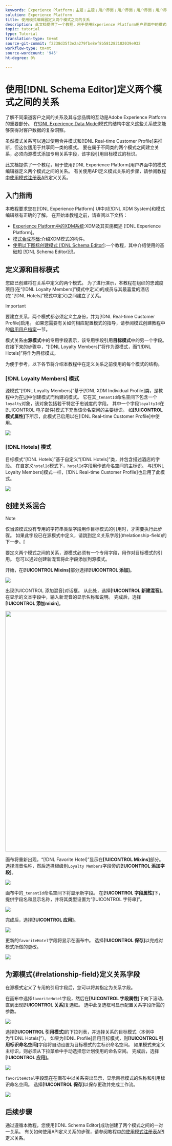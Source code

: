 ```yaml
---
keywords: Experience Platform；主题；主题；用户界面；用户界面；用户界面；用户界面；用户界面；用户界面；用户界面；用户界面；用户界面；用户界面；用户界面；用户界面；用户界面；用户界面；用户界面；用户界面；
solution: Experience Platform
title: 使用模式编辑器定义两个模式之间的关系
description: 此文档提供了一个教程，用于使用Experience Platform用户界面中的模式编辑器定义两个模式之间的关系。
topic: tutorial
type: Tutorial
translation-type: tm+mt
source-git-commit: f2238d35f3e2a279fbe8ef8b581282102039e932
workflow-type: tm+mt
source-wordcount: '945'
ht-degree: 0%

---
```



# 使用[!DNL Schema Editor]定义两个模式之间的关系

了解不同渠道客户之间的关系及其与您品牌的互动是Adobe Experience Platform的重要部分。 在[!DNL Experience Data Model](XDM)模式的结构中定义这些关系使您能够获得对客户数据的复杂洞察。

虽然模式关系可以通过使用合并模式和[!DNL Real-time Customer Profile]来推断，但这仅适用于共享同一类的模式。 要在属于不同类的两个模式之间建立关系，必须向源模式添加专用关系字段，该字段引用目标模式的标识。

此文档提供了一个教程，用于使用[!DNL Experience Platform]用户界面中的模式编辑器定义两个模式之间的关系。 有关使用API定义模式关系的步骤，请参阅教程[中使用模式注册表API](relationship-api.md)定义关系。

## 入门指南

本教程要求您在[!DNL Experience Platform] UI中对[!DNL XDM System]和模式编辑器有正确的了解。 在开始本教程之前，请查阅以下文档：

* [Experience Platform中的XDM系统](../home.md):XDM及其实施概述 [!DNL Experience Platform]。
* [模式合成基础](../schema/composition.md):介绍XDM模式的构件。
* [使用以下图标创建模式 [!DNL Schema Editor]](create-schema-ui.md):一个教程，其中介绍使用的基础知 [!DNL Schema Editor]识。

## 定义源和目标模式

您应已创建将在关系中定义的两个模式。 为了进行演示，本教程在组织的忠诚度项目(在“[!DNL Loyalty Members]”模式中定义)的成员与其最喜爱的酒店(在“[!DNL Hotels]”模式中定义)之间建立了关系。

>[!IMPORTANT]
>
>要建立关系，两个模式都必须定义主身份，并为[!DNL Real-time Customer Profile]启用。 如果您需要有关如何相应配置模式的指导，请参阅模式创建教程中的[启用用户档案](./create-schema-ui.md#profile)一节。

模式关系由&#x200B;**源模式**&#x200B;中的专用字段表示，该专用字段引用&#x200B;**目标模式**&#x200B;中的另一个字段。 在接下来的步骤中，“[!DNL Loyalty Members]”将作为源模式，而“[!DNL Hotels]”将作为目标模式。

为便于参考，以下各节将介绍本教程中在定义关系之前使用的每个模式的结构。

### [!DNL Loyalty Members] 模式

源模式“[!DNL Loyalty Members]”基于[!DNL XDM Individual Profile]类，是教程中为[在UI](create-schema-ui.md)中创建模式而构建的模式。 它在其`_tenantId`命名空间下包含一个`loyalty`对象，该对象包括若干特定于忠诚度的字段。 其中一个字段`loyaltyId`在[!UICONTROL 电子邮件]模式下充当该命名空间的主要标识。 如&#x200B;**[!UICONTROL 模式属性]**&#x200B;下所示，此模式已启用以在[!DNL Real-time Customer Profile]中使用。

![](../images/tutorials/relationship/loyalty-members.png)

### [!DNL Hotels] 模式

目标模式“[!DNL Hotels]”基于自定义“[!DNL Hotels]”类，并包含描述酒店的字段。 在自定义`hotelId`模式下，`hotelId`字段用作该命名空间的主标识。 与[!DNL Loyalty Members]模式一样，[!DNL Real-time Customer Profile]也启用了此模式。

![](../images/tutorials/relationship/hotels.png)

## 创建关系混合

>[!NOTE]
>
>仅当源模式没有专用的字符串类型字段用作目标模式的引用时，才需要执行此步骤。 如果此字段已在源模式中定义，请跳到定义关系字段](#relationship-field)的下一步。[

要定义两个模式之间的关系，源模式必须有一个专用字段，用作对目标模式的引用。 您可以通过创建新混音将此字段添加到源模式。

开始，在&#x200B;**[!UICONTROL Mixins]**&#x200B;部分选择&#x200B;**[!UICONTROL 添加]**。

![](../images/tutorials/relationship/loyalty-add-mixin.png)

出现[!UICONTROL 添加混音]对话框。 从此处，选择&#x200B;**[!UICONTROL 新建混音]**。 在显示的文本字段中，输入新混音的显示名称和说明。 完成后，选择&#x200B;**[!UICONTROL 添加mixin]**。

<img src="../images/tutorials/relationship/loyalty-create-new-mixin.png" width="750"><br>

画布将重新出现，“[!DNL Favorite Hotel]”显示在&#x200B;**[!UICONTROL Mixins]**&#x200B;部分。 选择混音名称，然后选择根级别`Loyalty Members`字段旁的&#x200B;**[!UICONTROL 添加字段]**。

![](../images/tutorials/relationship/loyalty-add-field.png)

画布中的`_tenantId`命名空间下将显示新字段。 在&#x200B;**[!UICONTROL 字段属性]**&#x200B;下，提供字段名和显示名称，并将其类型设置为“[!UICONTROL 字符串]”。

![](../images/tutorials/relationship/relationship-field-details.png)

完成后，选择&#x200B;**[!UICONTROL 应用]**。

![](../images/tutorials/relationship/relationship-field-apply.png)

更新的`favoriteHotel`字段将显示在画布中。 选择&#x200B;**[!UICONTROL 保存]**&#x200B;以完成对模式所做的更改。

![](../images/tutorials/relationship/relationship-field-save.png)

## 为源模式{#relationship-field}定义关系字段

在源模式定义了专用的引用字段后，您可以将其指定为关系字段。

在画布中选择`favoriteHotel`字段，然后在&#x200B;**[!UICONTROL 字段属性]**&#x200B;下向下滚动，直到出现&#x200B;**[!UICONTROL 关系]**&#x200B;复选框。 选中此复选框可显示配置关系字段所需的参数。

![](../images/tutorials/relationship/relationship-checkbox.png)

选择&#x200B;**[!UICONTROL 引用模式]**&#x200B;的下拉列表，并选择关系的目标模式（本例中为“[!DNL Hotels]”）。 如果为[!DNL Profile]启用目标模式，则&#x200B;**[!UICONTROL 引用标识命名空间]**&#x200B;字段将自动设置为目标模式的主标识命名空间。 如果模式未定义主标识，则必须从下拉菜单中手动选择您计划使用的命名空间。 完成后，选择&#x200B;**[!UICONTROL 应用]**。

![](../images/tutorials/relationship/reference-schema-id-namespace.png)

`favoriteHotel`字段现在在画布中以关系突出显示，显示目标模式的名称和引用标识命名空间。 选择&#x200B;**[!UICONTROL 保存]**&#x200B;以保存更改并完成工作流。

![](../images/tutorials/relationship/relationship-save.png)

## 后续步骤

通过遵循本教程，您使用[!DNL Schema Editor]成功创建了两个模式之间的一对一关系。 有关如何使用API定义关系的步骤，请参阅教程[中的使用模式注册表API](relationship-api.md)定义关系。